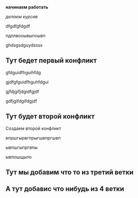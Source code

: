 **начинаем работать**

*делаем курсив*

dfgdfgfdgdf

пдплвооывыпоывп

ghdsgsdguydssss

## Тут бедет первый конфликт 

gfdguidfhguihfdg

gjdfgfguidfhguhfdgui

gjfdjgifjdgidfgjdf

gdfjgifdgifdgjdf
## Тут будет второй конфликт

Создаем второй конфликт 

впршгырвгпрыгшвпргшвп

ывпшгыпргвпы

ывпошщыпо
## Тут мы добавим что то из третий ветки

## А тут добавис что нибудь из 4 ветки